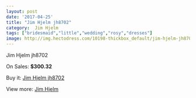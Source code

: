 ```yaml
---
layout: post
date: '2017-04-25'
title: "Jim Hjelm jh8702"
category:  Jim Hjelm
tags: ["bridesmaid","little","wedding","rosy","dresses"]
image: http://img.hectodress.com/10198-thickbox_default/jim-hjelm-jh8702.jpg
---
```

Jim Hjelm jh8702

On Sales: **$300.32**
<a href="https://www.hectodress.com/-jim-hjelm/5053-jim-hjelm-jh8702.html"><amp-img layout="responsive" width="600" height="600" src="//img.hectodress.com/10198-thickbox_default/jim-hjelm-jh8702.jpg" alt="Jim Hjelm jh8702 0" /></a>
<a href="https://www.hectodress.com/-jim-hjelm/5053-jim-hjelm-jh8702.html"><amp-img layout="responsive" width="600" height="600" src="//img.hectodress.com/10199-thickbox_default/jim-hjelm-jh8702.jpg" alt="Jim Hjelm jh8702 1" /></a>

Buy it: [Jim Hjelm jh8702](https://www.hectodress.com/-jim-hjelm/5053-jim-hjelm-jh8702.html "Jim Hjelm jh8702")

View more: [ Jim Hjelm](https://www.hectodress.com/83--jim-hjelm " Jim Hjelm")